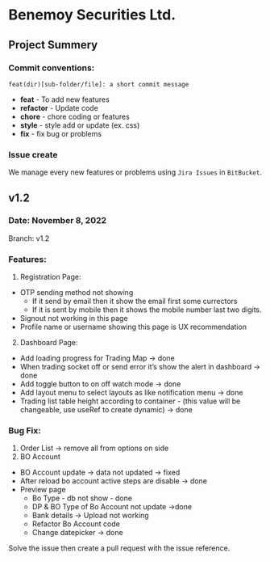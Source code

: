 # Benemoy Securities Ltd.

## Project Summery

### Commit conventions:

`feat(dir)[sub-folder/file]: a short commit message`

- **feat** - To add new features
- **refactor** - Update code
- **chore** - chore coding or features
- **style** - style add or update (ex. css)
- **fix** - fix bug or problems

### Issue create

We manage every new features or problems using `Jira Issues` in `BitBucket`.

## v1.2

### Date: November 8, 2022

Branch: v1.2

### Features:

1. Registration Page:

- OTP sending method not showing
  - If it send by email then it show the email first some currectors
  - If it is sent by mobile then it shows the mobile number last two digits.
- Signout not working in this page
- Profile name or username showing this page is UX recommendation

2. Dashboard Page:

- Add loading progress for Trading Map -> done
- When trading socket off or send error it’s show the alert in dashboard -> done
- Add toggle button to on off watch mode -> done
- Add layout menu to select layouts as like notification menu -> done
- Trading list table height according to container - (this value will be changeable, use useRef to create dynamic) -> done

### Bug Fix:

1. Order List -> remove all from options on side
2. BO Account

- BO Account update -> data not updated -> fixed
- After reload bo account active steps are disable -> done
- Preview page
  - Bo Type - db not show - done
  - DP & BO Type of Bo Account not update ->done
  - Bank details -> Upload not working
  - Refactor Bo Account code
  - Change datepicker -> done

Solve the issue then create a pull request with the issue reference.
